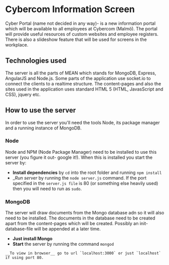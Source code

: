 # Cybercom Information Screen

Cyber Portal (name not decided in any way)-
is a new information portal which will be available to all employees at Cybercom (Malmö). The portal will provide useful resources of custom websites and employee registers. There is also a slideshow feature that will be used for screens in the workplace.

## Technologies used
The server is all the parts of MEAN which stands for MongoDB, Express, AngularJS and Node.js. Some parts of the application use socket.io to connect the clients to a realtime structure.
The content-pages and also the sites used in the application uses standard HTML 5 (HTML, JavasScript and CSS), jquery etc. 


## How to use the server
In order to use the server you'll need the tools Node, its package manager and a running instance of MongoDB.

### Node
Node and NPM (Node Package Manager) need to be installed to use this server (you figure it out- google it!). When this is installed you start the server by:
* __Install dependencies__ by `cd` into the root folder and running `npm install`
* __Run server_ by running the `node server.js` command. If the port specified in the `server.js file` is 80 (or something else heavily used) then you will need to run as `sudo`.


### MongoDB
The server will draw documents from the Mongo database adn so it will also need to be installed. The documents in the database need to be created apart from the content-pages which will be created.
Possibly an init-database-file will be appended at a later time.
* __Just install Mongo__
* __Start__ the server by running the command `mongod`

```
__To view in browser__ go to url `localhost:3000` or just `localhost` if using port 80.